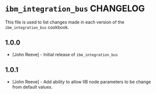 `ibm_integration_bus` CHANGELOG
===========================

This file is used to list changes made in each version of the `ibm_integration_bus` cookbook.

1.0.0
-----
- [John Reeve] - Initial release of `ibm_integration_bus`

1.0.1
-----
- [John Reeve] - Add ability to allow IIB node parameters to be change from default values.

